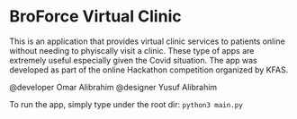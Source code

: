# BroForce Virtual Clinic

This is an application that provides virtual clinic services to patients  online without needing to phyiscally visit a clinic. These type of apps are extremely useful especially given the Covid situation. The app was developed as part of the online Hackathon competition organized by KFAS.

@developer Omar Alibrahim
@designer Yusuf Alibrahim


To run the app, simply type under the root dir:
`python3 main.py`

